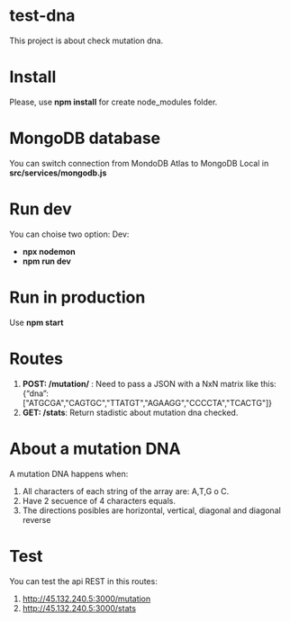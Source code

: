 # test-dna

This project is about check mutation dna. 

# Install

Please, use **npm install** for create node_modules folder.


# MongoDB database

You can switch connection from MondoDB Atlas to MongoDB Local in **src/services/mongodb.js**

# Run dev

You can choise two option:
Dev:
- **npx nodemon**
- **npm run dev**

# Run in production

Use **npm start**

# Routes

1. **POST: /mutation/** : Need to pass a JSON with a NxN matrix like this:
{“dna”:["ATGCGA","CAGTGC","TTATGT","AGAAGG","CCCCTA","TCACTG"]}
2. **GET: /stats**: Return stadistic about mutation dna checked.  

# About a mutation DNA

A mutation DNA happens when:
1. All characters of each string of the array are: A,T,G o C.
2. Have 2 secuence of 4 characters equals.
3. The directions posibles are horizontal, vertical, diagonal and diagonal reverse

# Test

You can test the api REST in this routes:
1. http://45.132.240.5:3000/mutation
2. http://45.132.240.5:3000/stats